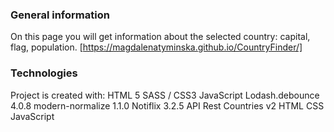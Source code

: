 ### General information
On this page you will get information about the selected country: capital, flag, population.
[https://magdalenatyminska.github.io/CountryFinder/]

### Technologies
Project is created with:
HTML 5
SASS / CSS3
JavaScript
Lodash.debounce 4.0.8
modern-normalize 1.1.0
Notiflix 3.2.5
API Rest Countries v2
HTML  CSS  JavaScript
